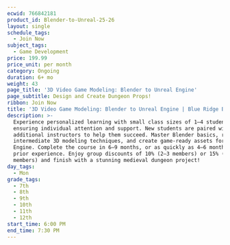 ```yaml
---
ecwid: 766842181
product_id: Blender-to-Unreal-25-26
layout: single
schedule_tags:
  - Join Now
subject_tags:
  - Game Development
price: 199.99
price_unit: per month
category: Ongoing
duration: 6+ mo
weight: 43
page_title: '3D Video Game Modeling: Blender to Unreal Engine'
page_subtitle: Design and Create Dungeon Props!
ribbon: Join Now
title: '3D Video Game Modeling: Blender to Unreal Engine | Blue Ridge Boost'
description: >-
  Experience personalized learning with small class sizes of 1–4 students,
  ensuring individual attention and support. New students are paired with
  additional instructors to help them succeed. Master Blender basics, refine
  intermediate 3D modeling techniques, and create game-ready assets for Unreal
  Engine. Complete the course in 6–9 months, or as quickly as 4–6 months with
  prior experience. Enjoy group discounts of 10% (2–3 members) or 15% (4
  members) and finish with a stunning medieval dungeon project!
day_tags:
  - Mon
grade_tags:
  - 7th
  - 8th
  - 9th
  - 10th
  - 11th
  - 12th
start_time: 6:00 PM
end_time: 7:30 PM
---
```


